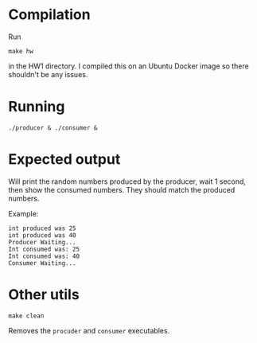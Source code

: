 # Compilation

Run 

    make hw

in the HW1 directory.
I compiled this on an Ubuntu Docker image so there shouldn't be any issues.

# Running

    ./producer & ./consumer &

# Expected output

Will print the random numbers produced by the producer, wait 1 second, then show the consumed numbers. They should match the produced numbers.

Example:

    int produced was 25
    int produced was 40
    Producer Waiting...
    Int consumed was: 25
    Int consumed was: 40
    Consumer Waiting... 

# Other utils

    make clean

Removes the `procuder` and `consumer` executables.
